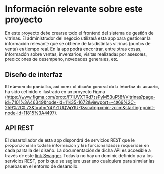 # Información relevante sobre este proyecto

En este proyecto debe crearse todo el frontend del sistema de gestión de vitrinas. El administrador del negocio utilizará esta app para gestionar la información relevante que se obtiene de las distintas vitrinas (puntos de venta) en tiempo real. En la app podrá encontrar, entre otras cosas, información sobre ventas, inventarios, visitas realizadas por asesores, predicciones de desempeño, novedades generales, etc.

## Diseño de interfaz

El número de pantallas, así como el diseño general de la interfaz de usuario, ha sido definido e ilustrado en un proyecto Figma (https://www.figma.com/proto/F7lUVXTRd7zsPyM53uR58f/Vitrinas?page-id=7101%3A46349&node-id=11435-1672&viewport=-4969%2C-259%2C0.73&t=atncY4YZfUQVgYlU-1&scaling=min-zoom&starting-point-node-id=11815%3A4497).

## API REST 

El desarrollador de esta app dispondrá de servicios REST que le proporcionarán toda la información y las funcionalidades requeridas en cada pantalla del diseño. La documentación de dicha API es accesible a través de este [link Swagger](https://app.swaggerhub.com/apis-docs/sanpope/vitrinas-app/1.0#/). Todavía no hay un dominio definido para los servicios REST, por lo que se sugiere usar uno cualquiera para simular las pruebas en el entorno de desarrollo.